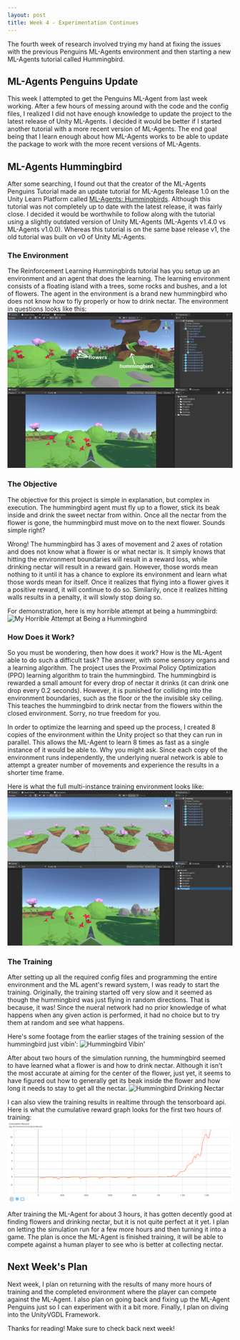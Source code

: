 ```yaml
---
layout: post
title: Week 4 - Experimentation Continues
---
```


The fourth week of research involved trying my hand at fixing the issues with the previous Penguins ML-Agents environment and then starting a new ML-Agents tutorial called Hummingbird.

## ML-Agents Penguins Update

This week I attempted to get the Penguins ML-Agent from last week working. After a few hours of messing around with the code and the config files, I realized I did not have enough knowledge to update the project to the latest release of Unity ML-Agents. I decided it would be better if I started another tutorial with a more recent version of ML-Agents. The end goal being that I learn enough about how ML-Agents works to be able to update the package to work with the more recent versions of ML-Agents.

## ML-Agents Hummingbird

After some searching, I found out that the creator of the ML-Agents Penguins Tutorial made an update tutorial for ML-Agents Release 1.0 on the Unity Learn Platform called [ML-Agents: Hummingbirds](https://learn.unity.com/course/ml-agents-hummingbirds). Although this tutorial was not completely up to date with the latest release, it was fairly close. I decided it would be worthwhile to follow along with the tutorial using a slightly outdated version of Unity ML-Agents (ML-Agents v1.4.0 vs ML-Agents v1.0.0). Whereas this tutorial is on the same base release v1, the old tutorial was built on v0 of Unity ML-Agents.

### The Environment

The Reinforcement Learning Hummingbirds tutorial has you setup up an environment and an agent that does the learning. The learning environment consists of a floating island with a trees, some rocks and bushes, and a lot of flowers. The agent in the environment is a brand new hummingbird who does not know how to fly properly or how to drink nectar.  The environment in questions looks like this:
![ML-Agents Hummingbird Environment](../resources/single-training-environment.PNG "ML-Agents Hummingbird Environment")

### The Objective

The objective for this project is simple in explanation, but complex in execution. The hummingbird agent must fly up to a flower, stick its beak inside and drink the sweet nectar from within. Once all the nectar from the flower is gone, the hummingbird must move on to the next flower. Sounds simple right?

Wrong! The hummingbird has 3 axes of movement and 2 axes of rotation and does not know what a flower is or what nectar is. It simply knows that hitting the environment boundaries will result in a reward loss, while drinking nectar will result in a reward gain. However, those words mean nothing to it until it has a chance to explore its environment and learn what those words mean for itself. Once it realizes that flying into a flower gives it a positive reward, it will continue to do so. Similarily, once it realizes hitting walls results in a penalty, it will slowly stop doing so.

For demonstration, here is my horrible attempt at being a hummingbird:
![My Horrible Attempt at Being a Hummingbird](../resources/my-attempt-at-being-a-hummingbird.gif "My Horrible Attempt at Being a Hummingbird")

### How Does it Work?

So you must be wondering, then how does it work? How is the ML-Agent able to do such a difficult task? The answer, with some sensory organs and a learning algorithm. The project uses the Proximal Policy Optimization (PPO) learning algorithm to train the hummingbird. The hummingbird is rewarded a small amount for every drop of nectar it drinks (it can drink one drop every 0.2 seconds). However, it is punished for colliding into the environment boundaries, such as the floor or the the invisible sky ceiling. This teaches the hummingbird to drink nectar from the flowers within the closed environment. Sorry, no true freedom for you.

In order to optimize the learning and speed up the process, I created 8 copies of the environment within the Unity project so that they can run in parallel. This allows the ML-Agent to learn 8 times as fast as a single instance of it would be able to. Why you might ask. Since each copy of the environment runs independently, the underlying nueral network is able to attempt a greater number of movements and experience the results in a shorter time frame. 

Here is what the full multi-instance training environment looks like:
![ML-Agents Hummingbird Multiple Environments](../resources/multiple-training-environments.PNG "ML-Agents Hummingbird Multiple Environments")

### The Training

After setting up all the required config files and programming the entire environment and the ML agent's reward system, I was ready to start the training. Originally, the training started off very slow and it seemed as though the hummingbird was just flying in random directions. That is because, it was! Since the nueral network had no prior knowledge of what happens when any given action is performed, it had no choice but to try them at random and see what happens.

Here's some footage from the earlier stages of the training session of the hummingbird just vibin':
![Hummingbird Vibin'](../resources/hummingbird-vibin.gif "Hummingbird Vibin'")

After about two hours of the simulation running, the hummingbird seemed to have learned what a flower is and how to drink nectar. Although it isn't the most accurate at aiming for the center of the flower, just yet, it seems to have figured out how to generally get its beak inside the flower and how long it needs to stay to get all the nectar.
![Hummingbird Drinking Nectar](../resources/hummingbird-drinking-nectar.gif "Hummingbird Drinking Nectar")

I can also view the training results in realtime through the tensorboard api. Here is what the cumulative reward graph looks for the first two hours of training:
![Hummingbird Training 2hr Graph](../resources/training-2hr-graph.PNG "Hummingbird Training 2hr Graph")

After training the ML-Agent for about 3 hours, it has gotten decently good at finding flowers and drinking nectar, but it is not quite perfect at it yet. I plan on letting the simulation run for a few more hours and then turning it into a game. The plan is once the ML-Agent is finished training, it will be able to compete against a human player to see who is better at collecting nectar. 

## Next Week's Plan

Next week, I plan on returning with the results of many more hours of training and the completed environment where the player can compete against the ML-Agent. I also plan on going back and fixing up the ML-Agent Penguins just so I can experiment with it a bit more. Finally, I plan on diving into the UnityVGDL Framework.

Thanks for reading! Make sure to check back next week!
